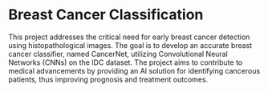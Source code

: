 # Breast Cancer Classification
 This project addresses the critical need for early breast cancer detection using histopathological images. The goal is to develop an accurate breast cancer classifier, named CancerNet, utilizing Convolutional Neural Networks (CNNs) on the IDC dataset. The project aims to contribute to medical advancements by providing an AI solution for identifying cancerous patients, thus improving prognosis and treatment outcomes.
